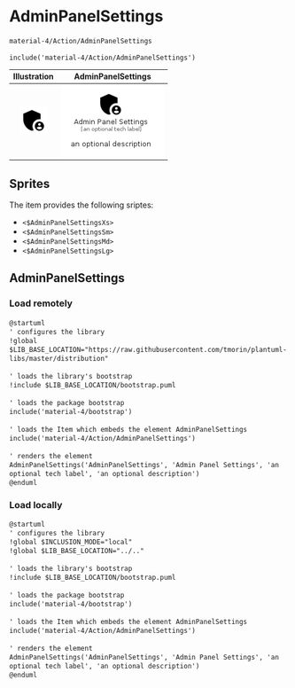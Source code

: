 # AdminPanelSettings


```text
material-4/Action/AdminPanelSettings
```

```text
include('material-4/Action/AdminPanelSettings')
```



| Illustration | AdminPanelSettings |
| :---: | :---: |
| ![illustration for Illustration](../../material-4/Action/AdminPanelSettings.png) | ![illustration for AdminPanelSettings](../../material-4/Action/AdminPanelSettings.Local.png) |



## Sprites
The item provides the following sriptes:

- `<$AdminPanelSettingsXs>`
- `<$AdminPanelSettingsSm>`
- `<$AdminPanelSettingsMd>`
- `<$AdminPanelSettingsLg>`





## AdminPanelSettings

### Load remotely
```plantuml
@startuml
' configures the library
!global $LIB_BASE_LOCATION="https://raw.githubusercontent.com/tmorin/plantuml-libs/master/distribution"

' loads the library's bootstrap
!include $LIB_BASE_LOCATION/bootstrap.puml

' loads the package bootstrap
include('material-4/bootstrap')

' loads the Item which embeds the element AdminPanelSettings
include('material-4/Action/AdminPanelSettings')

' renders the element
AdminPanelSettings('AdminPanelSettings', 'Admin Panel Settings', 'an optional tech label', 'an optional description')
@enduml
```

### Load locally
```plantuml
@startuml
' configures the library
!global $INCLUSION_MODE="local"
!global $LIB_BASE_LOCATION="../.."

' loads the library's bootstrap
!include $LIB_BASE_LOCATION/bootstrap.puml

' loads the package bootstrap
include('material-4/bootstrap')

' loads the Item which embeds the element AdminPanelSettings
include('material-4/Action/AdminPanelSettings')

' renders the element
AdminPanelSettings('AdminPanelSettings', 'Admin Panel Settings', 'an optional tech label', 'an optional description')
@enduml
```

